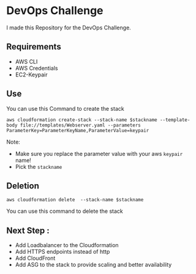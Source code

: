 # DevOps Challenge

I made this Repository for the DevOps Challenge.

## Requirements

- AWS CLI
- AWS Credentials
- EC2-Keypair

## Use

You can use this Command to create the stack

`aws cloudformation create-stack --stack-name $stackname --template-body file://templates/Webserver.yaml --parameters ParameterKey=ParameterKeyName,ParameterValue=keypair`

Note:
- Make sure you replace the parameter value with your aws `keypair` name!
- Pick the `stackname`

## Deletion

`aws cloudformation delete  --stack-name $stackname`

You can use this command to delete the stack

## Next Step :
- Add Loadbalancer to the Cloudformation
- Add HTTPS endpoints instead of http
- Add CloudFront
- Add ASG to the stack to provide scaling and better availability
